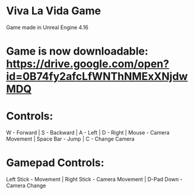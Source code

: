 # Viva La Vida Game
Game made in Unreal Engine 4.16
# Game is now downloadable: https://drive.google.com/open?id=0B74fy2afcLfWNThNMExXNjdwMDQ

# Controls:
W - Forward | 
S - Backward | 
A - Left | 
D - Right | 
Mouse - Camera Movement | 
Space Bar - Jump | 
C - Change Camera

# Gamepad Controls:
Left Stick - Movement | 
Right Stick - Camera Movement | 
D-Pad Down - Camera Change
